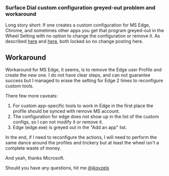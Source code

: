 ### Surface Dial custom configuration greyed-out problem and workaround

Long story short:
If one creates a custom configuration for MS Edge, Chrome, and sometimes other apps you get that program greyed-out in the Wheel Setting with no option to change the configuration or remove it. As described [here](https://answers.microsoft.com/en-us/surface/forum/all/cant-removecustomize-surface-dial-app-tools-option/81a97d74-91ae-43fa-bbaf-3091ef95e632) and [here](https://answers.microsoft.com/en-us/surface/forum/all/cant-removecustomize-surface-dial-customization/91480c1f-5d14-4085-bb59-dde24ab824b9), both locked so no change posting here.

## Workaround

Workaround for MS Edge, it seems, is to remove the Edge user Profile and create the new one. I do not have clear steps, and can not guarantee success but I managed to erase the setting for Edge 2 times to reconfigure custom tools. 

There few more caveats: 

1. For custom app-specific tools to work in Edge in the first place the profile should be synced with remove MS account.
2. The configuration for edge does not show up in the list of the custom configs, so I can not modify it or remove it.
3. Edge (edge.exe) is greyed out in the "Add an app" list.

In the end, if I need to reconfigure the actions, I will need to perform the same dance around the profiles and trickery but at least the wheel isn't a complete waste of money.

And yeah, thanks Microsoft.


Should you have any questions, hit me [@jkovzels](https://twitter.com/jkovzels)

